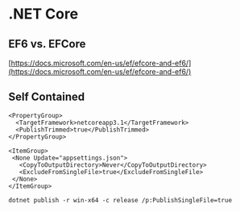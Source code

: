 # .NET Core

## EF6 vs. EFCore
[https://docs.microsoft.com/en-us/ef/efcore-and-ef6/](https://docs.microsoft.com/en-us/ef/efcore-and-ef6/)

## Self Contained

    <PropertyGroup>
      <TargetFramework>netcoreapp3.1</TargetFramework>
      <PublishTrimmed>true</PublishTrimmed>
    </PropertyGroup>
    
    <ItemGroup>
     <None Update="appsettings.json">
       <CopyToOutputDirectory>Never</CopyToOutputDirectory>
       <ExcludeFromSingleFile>true</ExcludeFromSingleFile>
     </None>
    </ItemGroup>

    dotnet publish -r win-x64 -c release /p:PublishSingleFile=true
<!--stackedit_data:
eyJoaXN0b3J5IjpbLTI1MjU1NDk0NiwxNTUyNjQ0MTgwXX0=
-->
